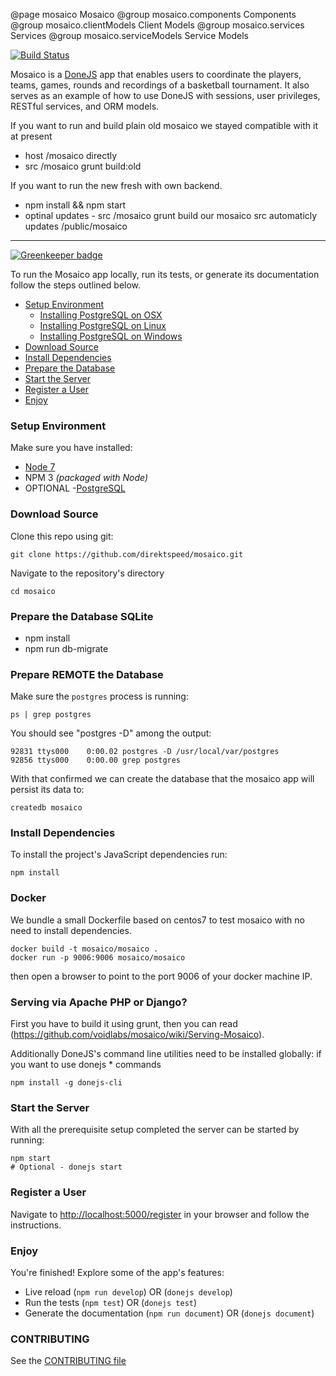 @page mosaico Mosaico
@group mosaico.components Components
@group mosaico.clientModels Client Models
@group mosaico.services Services
@group mosaico.serviceModels Service Models

[![Build Status](https://travis-ci.org/direktspeed/mosaico.svg?branch=master)](https://travis-ci.org/direktspeed/mosaico)

Mosaico is a [DoneJS](https://donejs.com) app that enables users to coordinate
the players, teams, games, rounds and recordings of a basketball tournament.
It also serves as an example of how to use DoneJS with sessions, user
privileges, RESTful services, and ORM models.

If you want to run and build plain old mosaico we stayed compatible with it at present
- host /mosaico directly
- src /mosaico grunt build:old


If you want to run the new fresh with own backend.
- npm install && npm start
- optinal updates - src /mosaico grunt build our mosaico src automaticly updates /public/mosaico

------

[![Greenkeeper badge](https://badges.greenkeeper.io/direktspeed/mosaico.svg)](https://greenkeeper.io/)

To run the Mosaico app locally, run its tests, or generate its documentation
follow the steps outlined below.

<!-- START doctoc generated TOC please keep comment here to allow auto update -->
<!-- DON'T EDIT THIS SECTION, INSTEAD RE-RUN doctoc TO UPDATE -->


- [Setup Environment](#setup-environment)
  - [Installing PostgreSQL on OSX](#installing-postgresql-on-osx)
  - [Installing PostgreSQL on Linux](#installing-postgresql-on-linux)
  - [Installing PostgreSQL on Windows](#installing-postgresql-on-windows)
- [Download Source](#download-source)
- [Install Dependencies](#install-dependencies)
- [Prepare the Database](#prepare-the-database)
- [Start the Server](#start-the-server)
- [Register a User](#register-a-user)
- [Enjoy](#enjoy)

<!-- END doctoc generated TOC please keep comment here to allow auto update -->

### Setup Environment

Make sure you have installed:

- [Node 7](https://nodejs.org/en/download/)
- NPM 3 *(packaged with Node)*
- OPTIONAL -[PostgreSQL](https://www.postgresql.org/download/)

### Download Source

Clone this repo using git:

```
git clone https://github.com/direktspeed/mosaico.git
```

Navigate to the repository's directory

```
cd mosaico
```

### Prepare the Database SQLite
- npm install
- npm run db-migrate

### Prepare REMOTE the Database

Make sure the `postgres` process is running:

```
ps | grep postgres
```

You should see "postgres -D" among the output:

```
92831 ttys000    0:00.02 postgres -D /usr/local/var/postgres
92856 ttys000    0:00.00 grep postgres
```

With that confirmed we can create the database that the mosaico app
will persist its data to:

```
createdb mosaico
```

### Install Dependencies

To install the project's JavaScript dependencies run:

```
npm install
```

### Docker

We bundle a small Dockerfile based on centos7 to test mosaico with no need to install dependencies.
```
docker build -t mosaico/mosaico .
docker run -p 9006:9006 mosaico/mosaico
```
then open a browser to point to the port 9006 of your docker machine IP.

### Serving via Apache PHP or Django?
First you have to build it using grunt, then you can read (https://github.com/voidlabs/mosaico/wiki/Serving-Mosaico).



Additionally DoneJS's command line utilities need to be installed globally:
if you want to use donejs * commands

```
npm install -g donejs-cli
```

### Start the Server

With all the prerequisite setup completed the server can be started by running:

```
npm start
# Optional - donejs start
```

### Register a User

Navigate to [http://localhost:5000/register](http://localhost:5000/register)
in your browser and follow the instructions.

### Enjoy

You're finished! Explore some of the app's features:

- Live reload (`npm run develop`) OR (`donejs develop`)
- Run the tests (`npm test`) OR (`donejs test`)
- Generate the documentation (`npm run document`) OR (`donejs document`)

### CONTRIBUTING
See the [CONTRIBUTING file](https://github.com/direktspeed/mosaico/blob/master/CONTRIBUTING.md)
